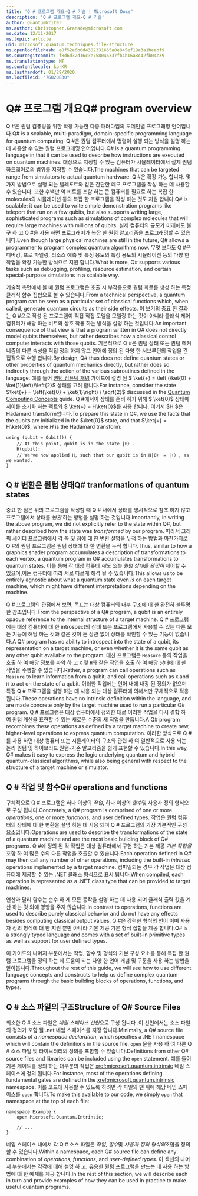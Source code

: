 ```yaml
---
title: 'Q # 프로그램 개요-Q # 기술 | Microsoft Docs'
description: 'Q # 프로그램 개요-Q # 기술'
author: QuantumWriter
ms.author: Christopher.Granade@microsoft.com
ms.date: 12/11/2017
ms.topic: article
uid: microsoft.quantum.techniques.file-structure
ms.openlocfilehash: e8f52e6b0d4382331665a8e845ef19a3a1beabf9
ms.sourcegitcommit: f8d6d32d16c3e758046337fb4b16a8c42fb04c39
ms.translationtype: MT
ms.contentlocale: ko-KR
ms.lasthandoff: 01/29/2020
ms.locfileid: "76820830"
---
```

# <a name="q-program-overview"></a><span data-ttu-id="d1b55-103">Q# 프로그램 개요</span><span class="sxs-lookup"><span data-stu-id="d1b55-103">Q# program overview</span></span>

<span data-ttu-id="d1b55-104">Q #은 퀀텀 컴퓨팅을 위한 확장 가능한 다중 패러다임의 도메인별 프로그래밍 언어입니다.</span><span class="sxs-lookup"><span data-stu-id="d1b55-104">Q# is a scalable, multi-paradigm, domain-specific programming language for quantum computing.</span></span> <span data-ttu-id="d1b55-105">Q #은 퀀텀 컴퓨터에서 명령이 실행 되는 방식을 설명 하는 데 사용할 수 있는 퀀텀 프로그래밍 언어입니다.</span><span class="sxs-lookup"><span data-stu-id="d1b55-105">Q# is a quantum programming language in that it can be used to describe how instructions are executed on quantum machines.</span></span> <span data-ttu-id="d1b55-106">대상으로 지정할 수 있는 컴퓨터가 시뮬레이터에서 실제 퀀텀 하드웨어로의 범위를 지정할 수 있습니다.</span><span class="sxs-lookup"><span data-stu-id="d1b55-106">The machines that can be targeted range from simulators to actual quantum hardware.</span></span> <span data-ttu-id="d1b55-107">Q #은 확장 가능 합니다. 몇 가지 방법으로 실행 되는 텔레포트와 같은 간단한 데모 프로그램을 작성 하는 데 사용할 수 있습니다. 또한 수백만 억 비트를 포함 하는 큰 컴퓨터를 필요로 하는 복잡 한 molecules의 시뮬레이션 등의 복잡 한 프로그램을 작성 하는 것도 지원 합니다.</span><span class="sxs-lookup"><span data-stu-id="d1b55-107">Q# is scalable: it can be used to write simple demonstration programs like teleport that run on a few qubits, but also supports writing large, sophisticated programs such as simulations of complex molecules that will require large machines with millions of qubits.</span></span> <span data-ttu-id="d1b55-108">실제 컴퓨터의 규모가 미래에도 불구 하 고 Q #을 사용 하면 프로그래머가 복잡 한 퀀텀 알고리즘을 프로그래밍할 수 있습니다.</span><span class="sxs-lookup"><span data-stu-id="d1b55-108">Even though large physical machines are still in the future, Q# allows a programmer to program complex quantum algorithms now.</span></span> <span data-ttu-id="d1b55-109">무엇 보다도 Q #은 디버깅, 프로 파일링, 리소스 예측 및 특정 용도의 특정 용도의 시뮬레이션 등의 다양 한 작업을 확장 가능한 방식으로 지원 합니다.</span><span class="sxs-lookup"><span data-stu-id="d1b55-109">What is more, Q# supports various tasks such as debugging, profiling, resource estimation, and certain special-purpose simulations in a scalable way.</span></span> 

<span data-ttu-id="d1b55-110">기술적 측면에서 볼 때 퀀텀 프로그램은 호출 시 부작용으로 퀀텀 회로를 생성 하는 특정 클래식 함수 집합으로 볼 수 있습니다.</span><span class="sxs-lookup"><span data-stu-id="d1b55-110">From a technical perspective, a quantum program can be seen as a particular set of classical functions which, when called, generate quantum circuits as their side effects.</span></span> <span data-ttu-id="d1b55-111">이 보기의 중요 한 결과는 Q #으로 작성 된 프로그램이 직접 직접 모델을 모델링 하는 것이 아니라 클래식 제어 컴퓨터가 해당 하는 비트와 상호 작용 하는 방식을 설명 하는 것입니다.</span><span class="sxs-lookup"><span data-stu-id="d1b55-111">An important consequence of that view is that a program written in Q# does not directly model qubits themselves, but rather describes how a classical control computer interacts with those qubits.</span></span>
<span data-ttu-id="d1b55-112">기본적으로 Q #은 퀀텀 상태 또는 퀀텀 메커니즘의 다른 속성을 직접 정의 하지 않고 언어에 정의 된 다양 한 서브루틴의 작업을 간접적으로 수행 합니다.</span><span class="sxs-lookup"><span data-stu-id="d1b55-112">By design, Q# thus does not define quantum states or other properties of quantum mechanics directly, but rather does so indirectly through the action of the various subroutines defined in the language.</span></span>
<span data-ttu-id="d1b55-113">예를 들어 [퀀텀 컴퓨팅 개념](xref:microsoft.quantum.concepts.intro) 가이드에 설명 된 $ \ket{+} = \left (\ket{0} + \ket{1}\left)/\left{2}$ 상태를 고려 합니다.</span><span class="sxs-lookup"><span data-stu-id="d1b55-113">For instance, consider the state $\ket{+} = \left(\ket{0} + \ket{1}\right) / \sqrt{2}$ discussed in the [Quantum Computing Concepts](xref:microsoft.quantum.concepts.intro) guide.</span></span>
<span data-ttu-id="d1b55-114">Q #에서이 상태를 준비 하기 위해 $ \ket{0}$ 상태에서이를 초기화 하는 팩트와 $ \ket{+} = H\ket{0}$를 사용 합니다. 여기서 $H $은 Hadamard transform입니다.</span><span class="sxs-lookup"><span data-stu-id="d1b55-114">To prepare this state in Q#, we use the facts that the qubits are initialized in the $\ket{0}$ state, and that $\ket{+} = H\ket{0}$, where $H$ is the Hadamard transform:</span></span>

```qsharp
using (qubit = Qubit()) {
    // At this point, qubit is in the state |0〉.
    H(qubit);
    // We've now applied H, such that our qubit is in H|0〉 = |+〉, as we wanted.
}
```
## <a name="q-tranformations-of-quantum-states"></a><span data-ttu-id="d1b55-115">Q # 변환은 퀀텀 상태</span><span class="sxs-lookup"><span data-stu-id="d1b55-115">Q# tranformations of quantum states</span></span>

<span data-ttu-id="d1b55-116">중요 한 점은 위의 프로그램을 작성할 때 Q # 내에서 상태를 명시적으로 참조 하지 않고 프로그램에서 상태를 *변환* 하는 방법을 설명 하는 것입니다.</span><span class="sxs-lookup"><span data-stu-id="d1b55-116">Importantly, in writing the above program, we did not explicitly refer to the state within Q#, but rather described how the state was *transformed* by our program.</span></span>
<span data-ttu-id="d1b55-117">따라서 그래픽 셰이더 프로그램에서 각 꼭 짓 점에 대 한 변환 설명을 누적 하는 방법과 마찬가지로 Q #의 퀀텀 프로그램은 퀀텀 상태에 대 한 변환을 누적 합니다.</span><span class="sxs-lookup"><span data-stu-id="d1b55-117">Thus, similar to how a graphics shader program accumulates a description of transformations to each vertex, a quantum program in Q# accumulates transformations to quantum states.</span></span>
<span data-ttu-id="d1b55-118">이를 통해 각 대상 컴퓨터 *에도 있는 퀀텀 상태를 완전히* 제어할 수 있으며,이는 컴퓨터에 따라 서로 다르게 해석 될 수 있습니다.</span><span class="sxs-lookup"><span data-stu-id="d1b55-118">This allows us to be entirely agnostic about what a quantum state even *is* on each target machine, which might have different interpretations depending on the machine.</span></span> 

<span data-ttu-id="d1b55-119">Q # 프로그램의 관점에서 보면, 목표는 대상 컴퓨터의 내부 구조에 대 한 완전히 불투명 한 참조입니다.</span><span class="sxs-lookup"><span data-stu-id="d1b55-119">From the perspective of a Q# program, a qubit is an entirely opaque reference to the internal structure of a target machine.</span></span>
<span data-ttu-id="d1b55-120">Q # 프로그램에는 대상 컴퓨터에 대 한 introspect의 상태 또는 프로그램에서 사용할 수 있는 다른 모든 기능에 해당 하는 것과 같은 것이 든 상관 없이 상태를 확인할 수 있는 기능이 없습니다.</span><span class="sxs-lookup"><span data-stu-id="d1b55-120">A Q# program has no ability to introspect into the state of a qubit, its representation on a target machine, or even whether it is the same qubit as any other qubit available to the program.</span></span>
<span data-ttu-id="d1b55-121">대신 프로그램은 `Measure` 등의 작업을 호출 하 여 해당 정보를 파악 하 고 `X` 및 `H`와 같은 작업을 호출 하 여 해당 상태에 대 한 작업을 수행할 수 있습니다.</span><span class="sxs-lookup"><span data-stu-id="d1b55-121">Rather, a program can call operations such as `Measure` to learn information from a qubit, and call operations such as `X` and `H` to act on the state of a qubit.</span></span>
<span data-ttu-id="d1b55-122">이러한 작업에는 언어 내에 내장 된 정의가 없으며 특정 Q # 프로그램을 실행 하는 데 사용 되는 대상 컴퓨터에 의해서만 구체적으로 적용 됩니다.</span><span class="sxs-lookup"><span data-stu-id="d1b55-122">These operations have no intrinsic definition within the language, and are made concrete only by the target machine used to run a particular Q# program.</span></span>
<span data-ttu-id="d1b55-123">Q # 프로그램은 대상 컴퓨터에서 정의한 대로 이러한 작업을 다시 결합 하 여 퀀텀 계산을 표현할 수 있는 새로운 수준의 새 작업을 만듭니다.</span><span class="sxs-lookup"><span data-stu-id="d1b55-123">A Q# program recombines these operations as defined by a target machine to create new, higher-level operations to express quantum computation.</span></span>
<span data-ttu-id="d1b55-124">이러한 방식으로 Q #를 사용 하면 대상 컴퓨터 또는 시뮬레이터의 구조와 관련 하 여 일반적으로 사용 되는 논리 퀀텀 및 하이브리드 퀀텀-기존 알고리즘을 쉽게 표현할 수 있습니다.</span><span class="sxs-lookup"><span data-stu-id="d1b55-124">In this way, Q# makes it easy to express the logic underlying quantum and hybrid quantum-classical algorithms, while also being general with respect to the structure of a target machine or simulator.</span></span>

## <a name="q-operations-and-functions"></a><span data-ttu-id="d1b55-125">Q # 작업 및 함수</span><span class="sxs-lookup"><span data-stu-id="d1b55-125">Q# operations and functions</span></span>

<span data-ttu-id="d1b55-126">구체적으로 Q # 프로그램은 하나 이상의 *작업*, 하나 이상의 *함수*및 사용자 정의 형식으로 구성 됩니다.</span><span class="sxs-lookup"><span data-stu-id="d1b55-126">Concretely, a Q# program is comprised of one or more *operations*, one or more *functions*, and user defined types.</span></span> <span data-ttu-id="d1b55-127">작업은 퀀텀 컴퓨터의 상태에 대 한 변환을 설명 하는 데 사용 되며 Q # 프로그램의 가장 기본적인 구성 요소입니다.</span><span class="sxs-lookup"><span data-stu-id="d1b55-127">Operations are used to describe the transformations of the state of a quantum machine and are the most basic building block of Q# programs.</span></span> <span data-ttu-id="d1b55-128">Q #에 정의 된 각 작업은 대상 컴퓨터에서 구현 하는 기본 제공 *기본 작업을* 포함 하 여 많은 수의 다른 작업을 호출할 수 있습니다.</span><span class="sxs-lookup"><span data-stu-id="d1b55-128">Each operation defined in Q# may then call any number of other operations, including the built-in *intrinsic* operations implemented by a target machine.</span></span>
<span data-ttu-id="d1b55-129">컴파일되는 경우 각 작업은 대상 컴퓨터에 제공할 수 있는 .NET 클래스 형식으로 표시 됩니다.</span><span class="sxs-lookup"><span data-stu-id="d1b55-129">When compiled, each operation is represented as a .NET class type that can be provided to target machines.</span></span>

<span data-ttu-id="d1b55-130">연산과 달리 함수는 순수 하 게 모든 동작을 설명 하는 데 사용 되며 클래식 출력 값을 계산 하는 것 외에 영향을 주지 않습니다.</span><span class="sxs-lookup"><span data-stu-id="d1b55-130">In contrast to operations, functions are used to describe purely classical behavior and do not have any effects besides computing classical output values.</span></span> <span data-ttu-id="d1b55-131">Q #은 강력한 형식의 언어 이며 사용자 정의 형식에 대 한 지원 뿐만 아니라 기본 제공 기본 형식 집합을 제공 합니다.</span><span class="sxs-lookup"><span data-stu-id="d1b55-131">Q# is a strongly typed language and comes with a set of built-in primitive types as well as support for user defined types.</span></span> 

<span data-ttu-id="d1b55-132">이 가이드의 나머지 부분에서는 작업, 함수 및 형식의 기본 구성 요소를 통해 복잡 한 퀀텀 프로그램을 정의 하는 데 도움이 되는 다양 한 언어 개념 및 구문을 사용 하는 방법을 알아봅니다.</span><span class="sxs-lookup"><span data-stu-id="d1b55-132">Throughout the rest of this guide, we will see how to use different language concepts and constructs to help us define complex quantum programs through the basic building blocks of operations, functions, and types.</span></span> 

## <a name="structure-of-q-source-files"></a><span data-ttu-id="d1b55-133">Q # 소스 파일의 구조</span><span class="sxs-lookup"><span data-stu-id="d1b55-133">Structure of Q# Source Files</span></span>

<span data-ttu-id="d1b55-134">최소한 Q # 소스 파일은 *네임 스페이스 선언*으로 구성 됩니다 .이 선언에서는 소스 파일의 정의가 포함 될 .net 네임 스페이스를 지정 합니다.</span><span class="sxs-lookup"><span data-stu-id="d1b55-134">Minimally, a Q# source file consists of a *namespace declaration*, which specifies a .NET namespace which will contain the definitions in the source file.</span></span>
<span data-ttu-id="d1b55-135">`open` 문을 사용 하 여 다른 Q # 소스 파일 및 라이브러리의 정의를 포함할 수 있습니다.</span><span class="sxs-lookup"><span data-stu-id="d1b55-135">Definitions from other Q# source files and libraries can be included using the `open` statement.</span></span>
<span data-ttu-id="d1b55-136">예를 들어 기본 게이트를 정의 하는 대부분의 작업은 <xref:microsoft.quantum.intrinsic> 네임 스페이스에 정의 됩니다.</span><span class="sxs-lookup"><span data-stu-id="d1b55-136">For instance, most of the operations defining fundamental gates are defined in the <xref:microsoft.quantum.intrinsic> namespace.</span></span>
<span data-ttu-id="d1b55-137">이를 코드에 사용할 수 있도록 하려면 각 파일의 맨 위에 해당 네임 스페이스를 `open` 합니다.</span><span class="sxs-lookup"><span data-stu-id="d1b55-137">To make this available to our code, we simply `open` that namespace at the top of each file:</span></span>

```qsharp
namespace Example {
    open Microsoft.Quantum.Intrinsic;

    // ...
}
```

<span data-ttu-id="d1b55-138">네임 스페이스 내에서 각 Q # 소스 파일은 *작업*, *함수*및 *사용자 정의 형식의*조합을 정의할 수 있습니다.</span><span class="sxs-lookup"><span data-stu-id="d1b55-138">Within a namespace, each Q# source file can define any combination of *operations*, *functions*, and *user-defined types*.</span></span>
<span data-ttu-id="d1b55-139">이 섹션의 나머지 부분에서는 각각에 대해 설명 하 고, 유용한 퀀텀 프로그램을 만드는 데 사용 하는 방법에 대 한 예제를 제공 합니다.</span><span class="sxs-lookup"><span data-stu-id="d1b55-139">In the rest of this section, we will describe each in turn and provide examples of how they can be used in practice to make useful quantum programs.</span></span>
